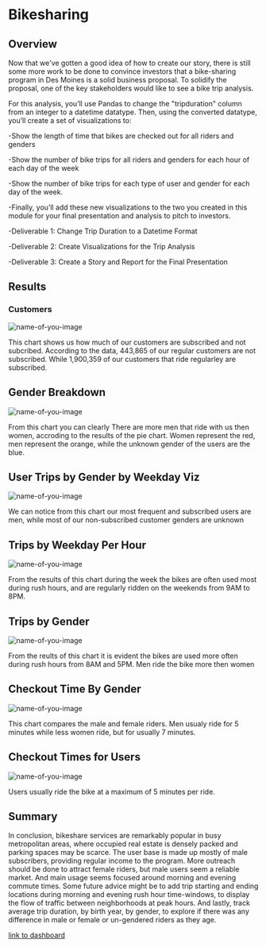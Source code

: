 # Bikesharing

## Overview
Now that we've gotten a good idea of how to create our story, there is still some more work to be done to convince investors that a bike-sharing program in Des Moines is a solid business proposal. To solidify the proposal, one of the key stakeholders would like to see a bike trip analysis.

For this analysis, you’ll use Pandas to change the "tripduration" column from an integer to a datetime datatype. Then, using the converted datatype, you’ll create a set of visualizations to:

-Show the length of time that bikes are checked out for all riders and genders  

-Show the number of bike trips for all riders and genders for each hour of each day of the week  

-Show the number of bike trips for each type of user and gender for each day of the week.

-Finally, you’ll add these new visualizations to the two you created in this module for your final presentation and analysis to pitch to investors.

-Deliverable 1: Change Trip Duration to a Datetime Format

-Deliverable 2: Create Visualizations for the Trip Analysis

-Deliverable 3: Create a Story and Report for the Final Presentation 

## Results

### Customers

![name-of-you-image](https://github.com/skinnytwinvale/Bikesharing/blob/40200b1cd3dc1b432d1d8fb9103e65e871c041a5/images/Customers.png)

This chart shows us how much of our customers are subscribed and not subcribed. According to the data, 443,865 of our regular customers are not subscribed. While 1,900,359 of our customers that ride regularley are subscribed.

## Gender Breakdown

![name-of-you-image](https://github.com/skinnytwinvale/Bikesharing/blob/25630fdd184fa17d4579c93b32a70295854bfdf9/images/gender%20breakdown.png)

From this chart you can clearly There are more men that ride with us then women, accroding to the results of the pie chart. Women represent the red, men represent the orange, while the unknown gender of the users are the blue.

## User Trips by Gender by Weekday Viz

![name-of-you-image](https://github.com/skinnytwinvale/Bikesharing/blob/25630fdd184fa17d4579c93b32a70295854bfdf9/images/User%20trips%20by%20gender.png)

We can notice from this chart our most frequent and subscribed users are men, while most of our non-subscribed customer genders are unknown

## Trips by Weekday Per Hour

![name-of-you-image](https://github.com/skinnytwinvale/Bikesharing/blob/25630fdd184fa17d4579c93b32a70295854bfdf9/images/trips%20by%20weekday%20per%20hour.png)

From the results of this chart during the week the bikes are often used most during rush hours, and are regularly ridden on the weekends from 9AM to 8PM.

## Trips by Gender

![name-of-you-image](https://github.com/skinnytwinvale/Bikesharing/blob/71091c82b523f4bd50e45c68eb6e66acb20040f1/images/Trips%20by%20Gender.png)

From the reults of this chart it is evident the bikes are used more often during rush hours from 8AM and 5PM. Men ride the bike more then women

## Checkout Time By Gender

![name-of-you-image](https://github.com/skinnytwinvale/Bikesharing/blob/71091c82b523f4bd50e45c68eb6e66acb20040f1/images/checkout%20times%20by%20gender.png)

This chart compares the male and female riders. Men usualy ride for 5 minutes while less women ride, but for usually 7 minutes.

## Checkout Times for Users

![name-of-you-image](https://github.com/skinnytwinvale/Bikesharing/blob/71091c82b523f4bd50e45c68eb6e66acb20040f1/images/checkout%20times%20for%20users.png)

Users usually ride the bike at a maximum of 5 minutes per ride.

## Summary

In conclusion, bikeshare services are remarkably popular in busy metropolitan areas, where occupied real estate is densely packed and parking spaces may be scarce. The user base is made up mostly of male subscribers, providing regular income to the program. More outreach should be done to attract female riders, but male users seem a reliable market. And main usage seems focused around morning and evening commute times. Some future advice might be to add trip starting and ending locations during morning and evening rush hour time-windows, to display the flow of traffic between neighborhoods at peak hours. And lastly, track average trip duration, by birth year, by gender, to explore if there was any difference in male or female or un-gendered riders as they age.


[link to dashboard](https://public.tableau.com/views/NYCBIKE_CHALLENGE/NYCBIKE_CHALLENGE?:language=en-US&publish=yes&:display_count=n&:origin=viz_share_link)
